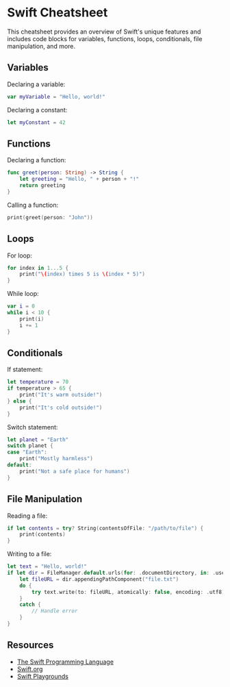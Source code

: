 # Swift Cheatsheet

This cheatsheet provides an overview of Swift's unique features and includes code blocks for variables, functions, loops, conditionals, file manipulation, and more. 

## Variables

Declaring a variable:

```swift
var myVariable = "Hello, world!"
```

Declaring a constant:

```swift
let myConstant = 42
```

## Functions

Declaring a function:

```swift
func greet(person: String) -> String {
    let greeting = "Hello, " + person + "!"
    return greeting
}
```

Calling a function:

```swift
print(greet(person: "John"))
```

## Loops

For loop:

```swift
for index in 1...5 {
    print("\(index) times 5 is \(index * 5)")
}
```

While loop:

```swift
var i = 0
while i < 10 {
    print(i)
    i += 1
}
```

## Conditionals

If statement:

```swift
let temperature = 70
if temperature > 65 {
    print("It's warm outside!")
} else {
    print("It's cold outside!")
}
```

Switch statement:

```swift
let planet = "Earth"
switch planet {
case "Earth":
    print("Mostly harmless")
default:
    print("Not a safe place for humans")
}
```

## File Manipulation

Reading a file:

```swift
if let contents = try? String(contentsOfFile: "/path/to/file") {
    print(contents)
}
```

Writing to a file:

```swift
let text = "Hello, world!"
if let dir = FileManager.default.urls(for: .documentDirectory, in: .userDomainMask).first {
    let fileURL = dir.appendingPathComponent("file.txt")
    do {
        try text.write(to: fileURL, atomically: false, encoding: .utf8)
    }
    catch {
        // Handle error
    }
}
```

## Resources

- [The Swift Programming Language](https://docs.swift.org/swift-book/)
- [Swift.org](https://swift.org/)
- [Swift Playgrounds](https://www.apple.com/swift/playgrounds/)